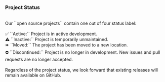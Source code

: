 ### Project Status
<br>
Our ``open source projects`` contain one out of four status label:
<br><br>
✅ ``Active:`` Project is in active development.<br>
⚠️ ``Inactive:`` Project is temporarily unmaintained.<br>
⏩ ``Moved:`` The project has been moved to a new location.<br>
⛔ ``Discontinued:`` Project is no longer in development. New issues and pull requests are no longer accepted.
<br><br>
Regardless of the project status, we look forward that existing releases will remain available on GitHub.
